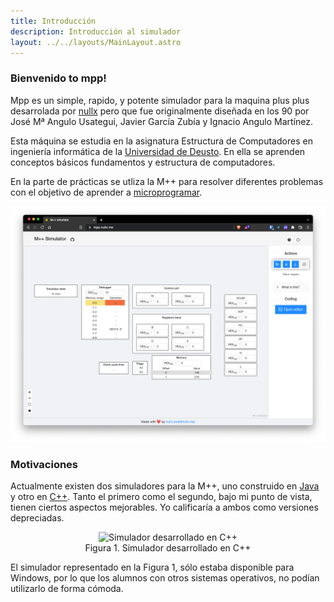 ```yaml
---
title: Introducción
description: Introducción al simulador
layout: ../../layouts/MainLayout.astro
---
```


### Bienvenido to mpp!

Mpp es un simple, rapido, y potente simulador para la maquina plus plus desarrolada por [nullx](https://nullx.me/) pero que fue originalmente diseñada en los 90 por José Mª Angulo Usategui, Javier García Zubía y Ignacio Angulo Martínez.

Esta máquina se estudia en la asignatura Estructura de Computadores en ingeniería informática de la [Universidad de Deusto](https://deusto.es). En ella se aprenden conceptos básicos fundamentos y estructura de computadores.

En la parte de prácticas se utliza la M++ para resolver diferentes problemas con el objetivo de aprender a [microprogramar](https://es.wikipedia.org/wiki/Microc%C3%B3digo).

![](https://github.com/nullxx/mpp/blob/master/demo/demo_board.png?raw=true)

### Motivaciones

Actualmente existen dos simuladores para la M++, uno construido en [Java](https://es.wikipedia.org/wiki/Java_(lenguaje_de_programaci%C3%B3n)) y otro en [C++](https://es.wikipedia.org/wiki/C%2B%2B). Tanto el primero como el segundo, bajo mi punto de vista, tienen ciertos aspectos mejorables. Yo calificaría a ambos como versiones depreciadas.

<figure style="text-align:center">
<img src="https://i.ibb.co/4WnvcdY/mpp-c.png" alt="Simulador desarrollado en C++" />
<figcaption align="center">Figura 1. Simulador desarrollado en C++</figcaption>
</figure>

El simulador representado en la Figura 1, sólo estaba disponible para Windows, por lo que los alumnos con otros sistemas operativos, no podían utilizarlo de forma cómoda.